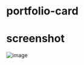 # portfolio-card

# screenshot 

![image](https://user-images.githubusercontent.com/84569241/187392241-bc9fefde-d814-417a-aeb8-55eb49584e8c.png)
